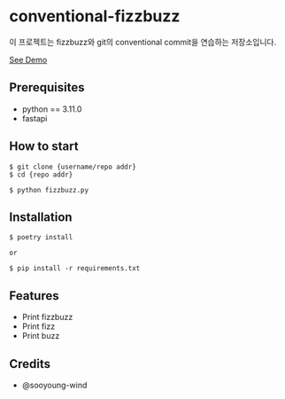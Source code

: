 # conventional-fizzbuzz
이 프로젝트는 fizzbuzz와 git의 conventional commit을 연습하는 저장소입니다.

[See Demo](https://www.google.com/)

## Prerequisites

- python == 3.11.0
- fastapi

## How to start

```shell
$ git clone {username/repo addr}
$ cd {repo addr}

$ python fizzbuzz.py
```

## Installation
```shell
$ poetry install

or

$ pip install -r requirements.txt
```

## Features

- Print fizzbuzz
- Print fizz
- Print buzz

## Credits

- @sooyoung-wind


